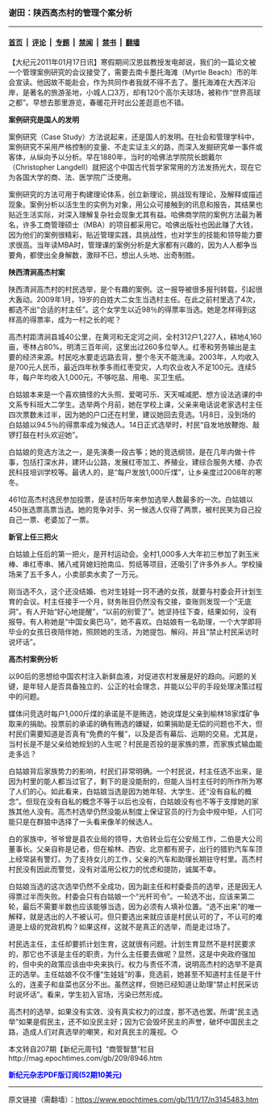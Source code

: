 ### 谢田：陕西高杰村的管理个案分析

---

#### [首页](../../../..?n3145483) &nbsp;|&nbsp; [评论](../../../../../epoch-comment?n3145483) &nbsp;|&nbsp; [专题](../../../../../epoch-special?n3145483) &nbsp;|&nbsp; [禁闻](../../../../../epoch-news?n3145483) &nbsp;|&nbsp; [禁书](../../../../../books?n3145483) &nbsp;|&nbsp; [翻墙](https://github.com/gfw-breaker/nogfw/blob/master/README.md?n3145483)


<div class="post_content" id="artbody" itemprop="articleBody">
 <!-- article content begin -->
 <p>
  【大纪元2011年01月17日讯】寒假期间汉恩兹教授发电邮说，我们的一篇论文被一个管理案例研究的会议接受了，需要去南卡墨托海滩（Myrtle Beach）市的年会宣读。他因故不能赴会，作为共同作者我就不得不去了。墨托海滩在大西洋沿岸，是著名的旅游圣地，小城人口3万，却有120个高尔夫球场，被称作“世界高球之都”。早想去那里游览，春暖花开时出公差逛逛也不错。
 </p>
 <p>
  <b>
   案例研究是国人的发明
  </b>
 </p>
 <p>
  案例研究（Case Study）方法说起来，还是国人的发明。在社会和管理学科中，案例研究不采用严格控制的变量、不走实证主义的路，而深入发掘研究单一事件或客体，从纵向予以分析。早在1880年，当时的哈佛法学院院长朗戴尔（Christopher Langdell）就把这个中国古代哲学家常用的方法发扬光大，现在它为各国大学的商、法、医学院广泛使用。
 </p>
 <p>
  案例研究的方法可用于构建理论体系，创立新理论，挑战现有理论，及解释或描述现象。案例分析以活生生的实例为对象，用公众可接触到的讯息和报告，其结果也贴近生活实际，对深入理解复杂社会现象尤其有益。哈佛商学院的案例方法最为著名，许多工商管理硕士（MBA）的项目都采用它。哈佛出版社也因此赚了大钱，因为他们的案例很精彩，贴近管理实践，具挑战性，也对学生的技能和领导能力要求很高。当年读MBA时，管理课的案例分析是大家都有兴趣的，因为人人都争当要角，都使出全身解数，激辩不已，想出人头地、出奇制胜。
 </p>
 <p>
  <b>
   陕西清涧高杰村案
  </b>
 </p>
 <p>
  陕西清涧高杰村的村民选举，是个有趣的案例。这一报导被很多报刊转载，引起很大轰动。2009年1月，19岁的白姓大二女生当选村主任。在此之前村里选了4次，都选不出“合适的村主任”。这个女学生以近98％的得票率当选。她是怎样得到这样高的得票率，成为一村之长的呢？
 </p>
 <p>
  高杰村距清涧县城40公里，在黄河和无定河之间，全村312户1,227人，耕地4,160亩，枣林占80%。明清三百年间，这里出过260多位举人。红枣和劳务输出是主要的经济来源。村民吃水要走远路去背，整个冬天不能洗澡。2003年，人均收入是700元人民币，最近四年秋季多雨红枣受灾，人均农业收入不足100元。连续5年，每户年均收入1,000元，不够吃盐、用电、买卫生纸。
 </p>
 <p>
  白姑娘本来是一个喜欢搞怪的大头照、爱喝可乐、天天喊减肥、想方设法逃课的中文系专科班大二学生。选举两个月前，她在学校上课，父亲来电话说老家选村主任四次票数未过半，因为她的户口还在村里，建议她回去竞选。1月8日，没到场的白姑娘以94.5％的得票率成为候选人。14日正式选举时，村民“自发地放鞭炮、敲锣打鼓在村头欢迎她”。
 </p>
 <p>
  白姑娘的竞选方法之一，是先演奏一段古筝；她的竞选纲领，是在几年内做十件事，包括打深水井，建环山公路，发展红枣加工、养殖业，建综合服务大楼、办农民科技培训学校等。最诱人的，是“每户发放1,000斤煤”，让乡亲度过2008年的寒冬。
 </p>
 <p>
  461位高杰村选民参加投票，是该村历年来参加选举人数最多的一次。白姑娘以450张选票高票当选。她的竞争对手、另一候选人仅得了两票，被村民笑为自己投自己一票、老婆加了一票。
 </p>
 <p>
  <b>
   新官上任三把火
  </b>
 </p>
 <p>
  白姑娘上任后的第一把火，是开村运动会。全村1,000多人大年初三参加了剥玉米棒、串红枣串、猪八戒背媳妇抢南瓜、剪纸等项目，还吸引了许多外乡人。学校操场来了五千多人，小卖部卖水卖了一万元。
 </p>
 <p>
  刚当选不久，这个还没结婚、也对生娃娃一窍不通的女孩，就要与村委会开计划生育的会议。村主任接手一个月，财务账目仍然没有交接，查账则发现一个“无底洞”。有人开始“好心地提醒”，“以前的别管了”。她坚持往下查，结果如何，没有报导。有人称她是“中国女奥巴马”，她不喜欢。白姑娘有一名助理，一个大学即将毕业的女孩日夜陪伴她，照顾她的生活，为她提包、解闷，并且“禁止村民采访时说坏话”。
 </p>
 <p>
  <b>
   高杰村案例分析
  </b>
 </p>
 <p>
  以90后的思想给中国农村注入新鲜血液，对促进农村发展是好的趋向。问题的关键，是年轻人是否具备独立的、公正的社会理念，并能以公平的手段处理决策过程中的问题。
 </p>
 <p>
  媒体问竞选时每户1,000斤煤的承诺是不是贿选，她说煤是父亲到榆林18家煤矿争取来的捐助。投票前的承诺的确有贿选的嫌疑，如果捐助是无偿的问题也不大，但村民们需要知道是否真有“免费的午餐”，以及是否有幕后、远期的交易。尤其是，当村长是不是父亲给她规划的人生呢？村民是否投的是家族的票，而家族式输血能走多远？
 </p>
 <p>
  白姑娘背后家族势力的影响，村民们非常明确。一个村民说，村主任选不出来，是因为村里的能人都当过官了，剩下的是没能耐的，但能人当村主任时的所作所为寒了人们的心。如此看来，白姑娘当选是因为她年轻、大学生、还“没有自私的概念”。但现在没有自私的概念不等于以后也没有，白姑娘没有也不等于支撑她的家族其他人没有。高杰村选举仍然没能从制度上保证官员的行为会中规中矩，人们可能只是在群狼中选择了一头看来像羊的候选人。
 </p>
 <p>
  白的家族中，爷爷曾是县农业局的领导，大伯转业后在公安局工作，二伯是大公司董事长。父亲自称是记者，但在榆林、西安、北京都有房子，出行的猎豹汽车车顶上经常装有警灯。为了支持女儿的工作，父亲的汽车和助理长期驻守村里。高杰村村民没有因此而警觉，没有对滥用公权力的忧虑和提防，诚属不幸。
 </p>
 <p>
  白姑娘当选的这次选举仍然不全成功，因为副主任和村委委员的选举，还是因无人得票过半而失败。村委会只有白姑娘一个“光杆司令”。一轮选不出，应该来第二轮，最后不需要半数也应该能够当选，因为必须有人填补位置。“选不出来”的唯一解释，就是选出的人不被认可。但只要选出来就应该是村民认可的了，不认可的难道是上级的党政机构？如果这样，这就不是真正的选举，而是走过场了。
 </p>
 <p>
  村民选主任，主任却要抓计划生育，这就很有问题。计划生育显然不是村民要求的，那它也不该是主任的职责，为什么主任要去做呢？显然，这是中央政府强加的，但中央的政策应该由中央来执行。权力与责任不清，说明高杰村的选举不是真正的选举。主任姑娘不仅不懂“生娃娃”的事，竞选前，她甚至不知道村主任是干什么的，连麦子和韭菜也区分不出。虽然这样，但她已经知道让助理“禁止村民采访时说坏话”。看来，学生初入官场，污染已然形成。
 </p>
 <p>
  高杰村的选举，如果没有实效、没有真实权力的过度，那不选也罢。所谓“民主选举”如果是假民主，还不如没民主好；因为它会毁坏民主的声誉，破坏中国民主之路，造成人们对真选举的嘲笑，和对真民主的蔑视。◇
 </p>
 <p>
  本文转自207期【新纪元周刊】“商管智慧”栏目
  <br/>
  <ok href=" http://mag.epochtimes.com/gb/209/8946.htm " target="_blank">
   http://mag.epochtimes.com/gb/209/8946.htm
  </ok>
 </p>
 <p>
  <ok href="http://mag.epochtimes.com/pdfmag/home.html">
   <font color="blue">
    <b>
     新纪元杂志PDF版订阅(52期10美元)
    </b>
   </font>
  </ok>
 </p>
 <!-- article content end -->
 <div id="below_article_ad">
 </div>
</div>


---

原文链接（需翻墙）：https://www.epochtimes.com/gb/11/1/17/n3145483.htm